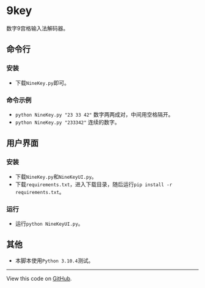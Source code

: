# 9key

数字9宫格输入法解码器。

## 命令行

### 安装

* 下载`NineKey.py`即可。

### 命令示例

* `python NineKey.py "23 33 42"` 数字两两成对，中间用空格隔开。
* `python NineKey.py "233342"` 连续的数字。

## 用户界面

### 安装

* 下载`NineKey.py`和`NineKeyUI.py`。
* 下载`requirements.txt`，进入下载目录，随后运行`pip install -r requirements.txt`。

### 运行

* 运行`python NineKeyUI.py`。

## 其他

* 本脚本使用`Python 3.10.4`测试。

---

View this code on [GitHub](https://github.com/Orange23333/9key).